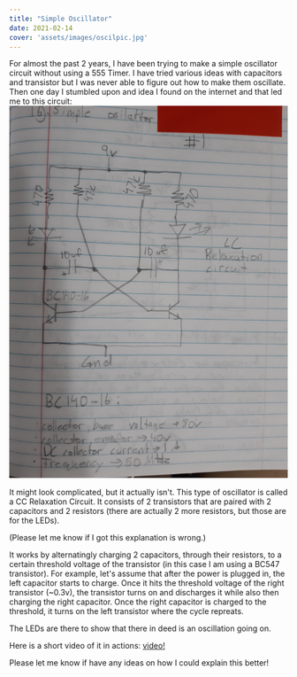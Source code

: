 ```yaml
---
title: "Simple Oscillator"
date: 2021-02-14
cover: 'assets/images/oscilpic.jpg'
---
```








For almost the past 2 years, I have been trying to make a simple oscillator circuit without using a 555 Timer. I have tried various ideas with capacitors and transistor but I was never able to figure out how to make them oscillate. Then one day I stumbled upon and idea I found on the internet and that led me to this circuit:
![Simple Oscillator Circuit](assets/images/oscillatorCircuit.jpg)

It might look complicated, but it actually isn't. This type of oscillator is called a CC Relaxation Circuit. It consists of 2 transistors that are paired with 2 capacitors and 2 resistors (there are actually 2 more resistors, but those are for the LEDs). 

\(Please let me know if I got this explanation is wrong.\)

It works by alternatingly charging 2 capacitors, through their resistors, to a certain threshold voltage of the transistor \(in this case I am using a BC547 transistor\). For example, let's assume that after the power is plugged in, the left capacitor starts to charge. Once it hits the threshold voltage of the right transistor \(~0.3v\), the transistor turns on and discharges it while also then charging the right capacitor. Once the right capacitor is charged to the threshold, it turns on the left transistor where the cycle repreats. 

The LEDs are there to show that there in deed is an oscillation going on. 

Here is a short video of it in actions:
[video!](https://www.youtube.com/shorts/wjwK-lxBhHE)

Please let me know if have any ideas on how I could explain this better!


